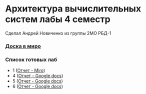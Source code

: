 # Архитектура вычислительных систем лабы 4 семестр

Сделал Андрей Новиченко из группы 2МО РБД-1

### [Доска в миро](https://miro.com/welcomeonboard/dTV3Y00zRmRWSk9LQjlvSVBhbWkxVUZiRHZyQWt0clh6SW8yMmtPSWszVUpxSmNQVGFRcW8ybXlpU01OWWdwUElFQlR0TlJHUWYxUStzUHFyZHBHMWlvQzVObFJlTzI4RVc5cWUxWUp3MEFLL1dMeTJOMHltK09JaVZkMjl4ZUp0R2lncW1vRmFBVnlLcVJzTmdFdlNRPT0hdjE=?share_link_id=418789640592)

### Список готовых лаб

-   1 ([Отчет - Miro](https://miro.com/app/board/uXjVKctu180=/))
-   4 ([Отчет - Google docs](https://docs.google.com/document/d/1qI4zXA7EPqgcnLGw4KWdVkiglyxFLKgwIP6kT9QRQS4/edit?usp=sharing))
-   5 ([Отчет - Google docs](https://docs.google.com/document/d/1Q9nnP9gZrr_ZGzlFNaMn42u8DncYSS0XYaWeBrN_7Fo/edit?usp=sharing))
-   6 ([Отчет - Google docs](https://docs.google.com/document/d/1GzvJBk5Uw1u-yerHOs3OAy1nvqtQt302C7RxWl3ooYI/edit?usp=sharing))
